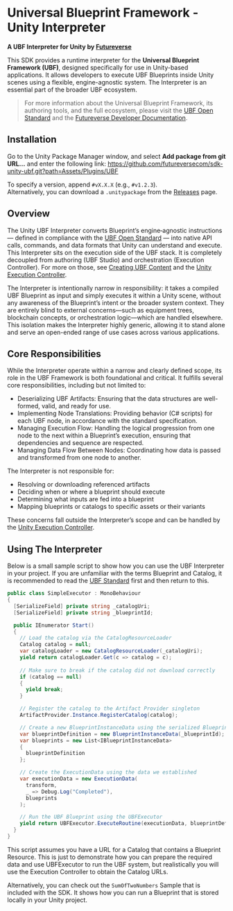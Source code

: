 # Universal Blueprint Framework - Unity Interpreter

**A UBF Interpreter for Unity by [Futureverse](https://www.futureverse.com)**

This SDK provides a runtime interpreter for the **Universal Blueprint Framework (UBF)**, designed specifically for use in Unity-based applications. It allows developers to execute UBF Blueprints inside Unity scenes using a flexible, engine-agnostic system. The Interpreter is an essential part of the broader UBF ecosystem.

> For more information about the Universal Blueprint Framework, its authoring tools, and the full ecosystem, please visit the [UBF Open Standard](https://ubfstandard.com/) and the [Futureverse Developer Documentation](https://docs.futureverse.com/build-an-asset/asset-creation).

## Installation

Go to the Unity Package Manager window, and select **Add package from git URL...** and enter the following link:
https://github.com/futureversecom/sdk-unity-ubf.git?path=Assets/Plugins/UBF

To specify a version, append `#vX.X.X` (e.g., `#v1.2.3`).  
Alternatively, you can download a `.unitypackage` from the [Releases](https://github.com/futureversecom/sdk-unity-ubf/releases) page.

## Overview

The Unity UBF Interpreter converts Blueprint’s engine‑agnostic instructions — defined in compliance with the [UBF Open Standard](https://ubfstandard.com/) — into native API calls, commands, and data formats that Unity can understand and execute. This Interpreter sits on the execution side of the UBF stack. It is completely decoupled from authoring (UBF Studio) and orchestration (Execution Controller). For more on those, see [Creating UBF Content](https://docs.futureverse.com/build-an-asset/asset-creation/blueprint-creation/ubf-studio-and-ubf-projects) and the [Unity Execution Controller](https://github.com/futureversecom/sdk-unity-execution-controller).

The Interpreter is intentionally narrow in responsibility: it takes a compiled UBF Blueprint as input and simply executes it within a Unity scene, without any awareness of the Blueprint’s intent or the broader system context. They are entirely blind to external concerns—such as equipment trees, blockchain concepts, or orchestration logic—which are handled elsewhere. This isolation makes the Interpreter highly generic, allowing it to stand alone and serve an open-ended range of use cases across various applications.
​
## Core Responsibilities

While the Interpreter operate within a narrow and clearly defined scope, its role in the UBF Framework is both foundational and critical. It fulfills several core responsibilities, including but not limited to:

* Deserializing UBF Artifacts: Ensuring that the data structures are well-formed, valid, and ready for use.
* Implementing Node Translations: Providing behavior (C# scripts) for each UBF node, in accordance with the standard specification.
* Managing Execution Flow: Handling the logical progression from one node to the next within a Blueprint’s execution, ensuring that dependencies and sequence are respected.
* Managing Data Flow Between Nodes: Coordinating how data is passed and transformed from one node to another.

The Interpreter is not responsible for:

* Resolving or downloading referenced artifacts
* Deciding when or where a blueprint should execute
* Determining what inputs are fed into a blueprint
* Mapping blueprints or catalogs to specific assets or their variants

These concerns fall outside the Interpreter’s scope and can be handled by the [Unity Execution Controller](https://github.com/futureversecom/sdk-unity-execution-controller).

## Using The Interpreter

Below is a small sample script to show how you can use the UBF Interpreter in your project. If you are unfamiliar with the terms Blueprint and Catalog, it is recommended to read the [UBF Standard](https://ubfstandard.com/) first and then return to this.

```csharp
public class SimpleExecutor : MonoBehaviour
{
  [SerializeField] private string _catalogUri;
  [SerializeField] private string _blueprintId;

  public IEnumerator Start()
  {
    // Load the catalog via the CatalogResourceLoader
    Catalog catalog = null;
    var catalogLoader = new CatalogResourceLoader(_catalogUri);
    yield return catalogLoader.Get(c => catalog = c);
			
    // Make sure to break if the catalog did not download correctly
    if (catalog == null)
    {
      yield break;
    }

    // Register the catalog to the Artifact Provider singleton
    ArtifactProvider.Instance.RegisterCatalog(catalog);

    // Create a new BlueprintInstanceData using the serialized Blueprint ID, and add it to a new list
    var blueprintDefinition = new BlueprintInstanceData(_blueprintId);
    var blueprints = new List<IBlueprintInstanceData>
    {
      blueprintDefinition
    };

    // Create the ExecutionData using the data we established
    var executionData = new ExecutionData(
      transform,
      _ => Debug.Log("Completed"),
      blueprints
    );

    // Run the UBF Blueprint using the UBFExecutor
    yield return UBFExecutor.ExecuteRoutine(executionData, blueprintDefinition.InstanceId);
  }
}
```

This script assumes you have a URL for a Catalog that contains a Blueprint Resource. This is just to demonstrate how you can prepare the required data and use UBFExecutor to run the UBF system, but realistically you will use the Execution Controller to obtain the Catalog URLs.

Alternatively, you can check out the `SumOfTwoNumbers` Sample that is included with the SDK. It shows how you can run a Blueprint that is stored locally in your Unity project.

